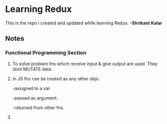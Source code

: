 # **Learning Redux**

This is the repo i created and updated while learning Redux. **-Shrikant Kalar**

## Notes

### Functional Programming Section

1. To solve problem fns which receive input & give output are used. They dont MUTATE data.

2. In JS fns can be treated as any other objs.

   -assigned to a var.

   -passed as argument.

   -returned from other fns.

3.
